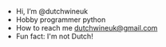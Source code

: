 - Hi, I’m @dutchwineuk
- Hobby programmer python
- How to reach me dutchwineuk@gmail.com
- Fun fact: I'm not Dutch!

<!---
dutchwineuk/dutchwineuk is a ✨ special ✨ repository because its `README.md` (this file) appears on your GitHub profile.
You can click the Preview link to take a look at your changes.
--->
